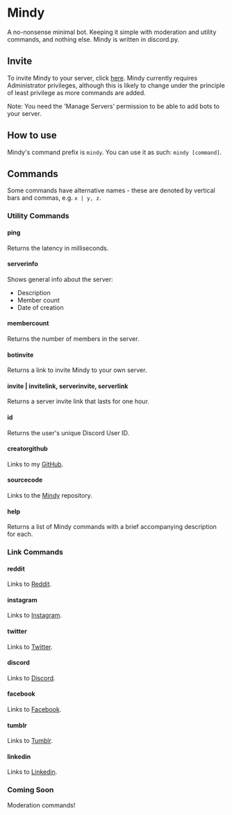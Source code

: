 # Mindy
A no-nonsense minimal bot. Keeping it simple with moderation and utility commands, and nothing else. Mindy is written in discord.py.

## Invite
To invite Mindy to your server, click [here](https://discord.com/api/oauth2/authorize?client_id=750245181667934219&permissions=8&scope=bot). Mindy currently requires Administrator privileges, although this is likely to change under the principle of least privilege as more commands are added. 

Note: You need the 'Manage Servers' permission to be able to add bots to your server.

## How to use
Mindy's command prefix is `mindy`. You can use it as such: `mindy [command]`.

## Commands
Some commands have alternative names - these are denoted by vertical bars and commas, e.g. `x | y, z`.

### Utility Commands

#### ping
Returns the latency in milliseconds.

#### serverinfo
Shows general info about the server: 
  * Description 
  * Member count
  * Date of creation
  
#### membercount
Returns the number of members in the server.

#### botinvite
Returns a link to invite Mindy to your own server.

#### invite | invitelink, serverinvite, serverlink
Returns a server invite link that lasts for one hour.

#### id
Returns the user's unique Discord User ID.

#### creatorgithub
Links to my [GitHub](https://github.com/josephjojoe/). 

#### sourcecode
Links to the [Mindy](https://github.com/josephjojoe/mindy/) repository.

#### help
Returns a list of Mindy commands with a brief accompanying description for each.

### Link Commands

#### reddit
Links to [Reddit](https://reddit.com/).

#### instagram
Links to [Instagram](https://instagram.com/).

#### twitter
Links to [Twitter](https://twitter.com/).

#### discord
Links to [Discord](https://discord.com/).

#### facebook
Links to [Facebook](https://facebook.com/).

#### tumblr
Links to [Tumblr](https://tumblr.com/).

#### linkedin
Links to [Linkedin](https://linkedin.com/).

### Coming Soon
Moderation commands!
